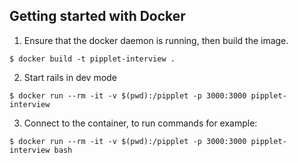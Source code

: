 ## Getting started with Docker

1. Ensure that the docker daemon is running, then build the image.
```
$ docker build -t pipplet-interview .
```

2. Start rails in dev mode
```
$ docker run --rm -it -v $(pwd):/pipplet -p 3000:3000 pipplet-interview
```

3. Connect to the container, to run commands for example:
```
$ docker run --rm -it -v $(pwd):/pipplet -p 3000:3000 pipplet-interview bash
```
